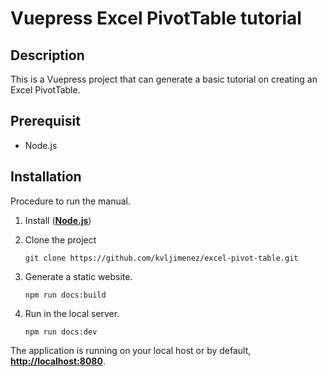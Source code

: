 # Vuepress Excel PivotTable tutorial

## Description

This is a Vuepress project that can generate a basic tutorial on creating an Excel PivotTable.

## Prerequisit

- Node.js 

## Installation

Procedure to run the manual.

1. Install ([**Node.js**](https://nodejs.org/download/release/v16.20.2/node-v16.20.2-win-x86.zip))

2. Clone the project
    ```
    git clone https://github.com/kvljimenez/excel-pivot-table.git
    ```

3. Generate a static website.
    ```
    npm run docs:build
    ```


4. Run in the local server.

    ```
    npm run docs:dev
    ```


The application is running on your local host or by default, 
[**http://localhost:8080**](http://localhost:8080).
